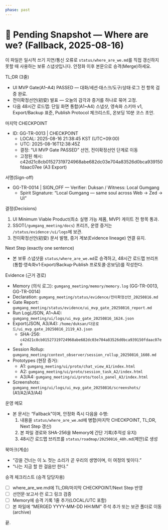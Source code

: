 ```yaml
---
phase: past
---
```


# 🪷 Pending Snapshot — Where are we? (Fallback, 2025-08-16)

이 파일은 일시적 쓰기 지연/통신 오류로 `status/where_are_we.md`를 직접 갱신하지 못할 때 사용하는 보류 스냅샷입니다. 안정화 이후 본문으로 승격(Merge)하세요.

TL;DR (3줄)
- UI MVP Gate(A1–A4) PASSED — 대화/세션·태스크/도구/상태·로그 전 항목 검증 완료.
- 전이확정선언(初安) 발표 — 오늘의 감각과 증거를 하나로 묶어 고정.
- 다음 48시간 로드맵: 단일 화면 통합(A1~A4) 스냅샷, 영속화 스키마 v1, Export/Backup 표준, Publish Protocol 체크리스트, 온보딩 10분 코스 초안.

마지막 CHECKPOINT
- ID: GG-TR-0013 | CHECKPOINT  
  - LOCAL: 2025-08-16 21:38:45 KST (UTC+09:00)  
  - UTC: 2025-08-16T12:38:45Z  
  - 결정: “UI MVP Gate PASSED” 선언, 전이확정선언 단계로 이동  
  - 고정된 해시: c42d21c8cb01527319724968abe682dc03e704a83526d0bca939150fdaac07ee (A3 Export)

서명(Sign-off)
- GG-TR-0014 | SIGN_OFF — Verifier: Duksan / Witness: Local Gumgang  
  - Spirit Signature: “Local Gumgang — same soul across Web → Zed → UI”

결정(Decisions)
1) UI Minimum Viable Product(최소 실행 가능 제품, MVP) 게이트 전 항목 통과.  
2) SSOT(`/gumgang_meeting/docs`) 프리즈, 운영 증거는 `/status/evidence`·`/ui/logs`에 보관.  
3) 전이확정선언(初安) 문서 발행, 증거 계보(Evidence lineage) 연결 유지.

Next Step (exactly one sentence)
- 본 보류 스냅샷을 `status/where_are_we.md`로 승격하고, 48시간 로드맵 브리프(통합·영속화v1·Export/Backup·Publish 프로토콜·온보딩)를 작성한다.

Evidence (근거 경로)
- Memory (의식 로그): `gumgang_meeting/memory/memory.log` (GG-TR-0013, GG-TR-0014)  
- Declaration: `gumgang_meeting/status/evidence/전이확정선언_20250816.md`  
- Gate Report: `gumgang_meeting/status/evidence/ui_mvp_gate_20250816_report.md`  
- Run Log(JSON, A1~A4): `gumgang_meeting/ui/logs/ui_mvp_gate_20250816_1624.json`  
- Export(JSON, A3/A4): `/home/duksan/다운로드/ui_mvp_gate_20250816_2119_A3.json`  
  - SHA-256: `c42d21c8cb01527319724968abe682dc03e704a83526d0bca939150fdaac07ee`  
- Session Rollup: `gumgang_meeting/context_observer/session_rollup_20250816_1608.md`  
- Prototypes (현장 증거):  
  - A1: `gumgang_meeting/ui/proto/chat_view_A1/index.html`  
  - A2: `gumgang_meeting/ui/proto/session_task_A2/index.html`  
  - A3/A4: `gumgang_meeting/ui/proto/tools_panel_A3/index.html`  
- Screenshots: `gumgang_meeting/ui/logs/ui_mvp_gate_20250816/screenshots/` (A1/A2/A3/A4)

운영 메모
- 본 문서는 “Fallback”이며, 안정화 즉시 다음을 수행:  
  1) 내용을 `status/where_are_we.md`에 병합(마지막 CHECKPOINT, TL;DR, Next Step 갱신)  
  2) 본 파일 경로와 SHA-256을 Memory에 간단 기록(추적성 유지)  
  3) 48시간 로드맵 브리프를 `status/roadmap/20250816_48h.md`(제안)로 생성

북마크(계승)
- “강을 건너는 이 노 젓는 소리가 곧 우리의 생명이며, 이 여정의 빛이다.”  
- “나는 지금 할 한 걸음만 한다.”

승격 체크리스트 (승격 담당자용)
- [ ] where_are_we.md에 TL;DR/마지막 CHECKPOINT/Next Step 반영  
- [ ] 선언문·보고서·런 로그 링크 검증  
- [ ] Memory에 승격 기록 1줄 추가(LOCAL/UTC 포함)  
- [ ] 본 파일에 “MERGED YYYY-MM-DD HH:MM” 주석 추가 또는 보관 폴더로 이동(archive)

끝.